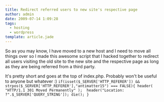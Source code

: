 ```yaml
---
title: Redirect referred users to new site's respective page
author: admin
date: 2009-07-14 1:09:28
tags: 
  - hosting
  - wordpress
template: article.jade
---
```


So as you may know, I have moved to a new host and I need to move all things over so I made this awesome script that I hacked together to redirect all users visiting the old site to the new site and the respective page as long as they are being referred from a third party.

It's pretty short and goes at the top of index.php. Probably won't be useful to anyone but whatever :)
`if(isset($_SERVER['HTTP_REFERER']) && strpos($_SERVER['HTTP_REFERER'],"antimatter15") === FALSE){
  header( "HTTP/1.1 301 Moved Permanently" ); 
  header("Location: ?".$_SERVER['QUERY_STRING']);
  die();
}`
